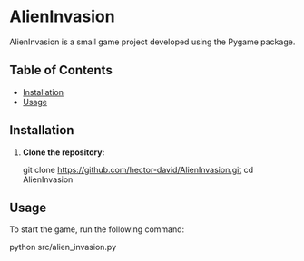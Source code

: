# AlienInvasion

AlienInvasion is a small game project developed using the Pygame package.

## Table of Contents

- [Installation](#installation)
- [Usage](#Usage)


## Installation

1. **Clone the repository:**

   git clone https://github.com/hector-david/AlienInvasion.git
   cd AlienInvasion

## Usage
To start the game, run the following command:

python src/alien_invasion.py